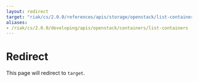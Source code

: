 ```yaml
---
layout: redirect
target: "riak/cs/2.0.0/references/apis/storage/openstack/list-containers/"
aliases:
- /riak/cs/2.0.0/developing/apis/openstack/containers/list-containers
---
```


# Redirect

This page will redirect to `target`.
